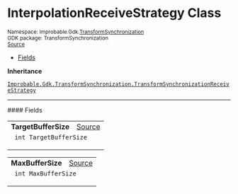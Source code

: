 
# InterpolationReceiveStrategy Class
<sup>
Namespace: Improbable.Gdk.<a href="{{urlRoot}}/api/transform-synchronization-index">TransformSynchronization</a><br/>
GDK package: TransformSynchronization<br/>
<a href="https://www.github.com/spatialos/gdk-for-unity/blob/develop/workers/unity/Packages/com.improbable.gdk.transformsynchronization/ScriptableObjects/ReceiveStrategies/InterpolationReceiveStrategy.cs/#L8">Source</a>
<style>
a code {
                    padding: 0em 0.25em!important;
}
code {
                    background-color: #ffffff!important;
}
</style>
</sup>
<nav id="pageToc" class="page-toc"><ul><li><a href="#fields">Fields</a>
</ul></nav>



</p>

<b>Inheritance</b>

<code><a href="{{urlRoot}}/api/transform-synchronization/transform-synchronization-receive-strategy">Improbable.Gdk.TransformSynchronization.TransformSynchronizationReceiveStrategy</a></code>






</p>
<hr style="width:100%; border-top-color:#d8d8d8" />
#### Fields


</p>




<table width="100%">
    <tr>
        <td style="border-right:none"><b>TargetBufferSize</b></td>
        <td style="border-left:none; text-align:right"><a href="https://www.github.com/spatialos/gdk-for-unity/blob/develop/workers/unity/Packages/com.improbable.gdk.transformsynchronization/ScriptableObjects/ReceiveStrategies/InterpolationReceiveStrategy.cs/#L10">Source</a></td>
    </tr>
    <tr>
        <td colspan="2">
<code> int TargetBufferSize</code></p>


</td>
    </tr>
</table>


<table width="100%">
    <tr>
        <td style="border-right:none"><b>MaxBufferSize</b></td>
        <td style="border-left:none; text-align:right"><a href="https://www.github.com/spatialos/gdk-for-unity/blob/develop/workers/unity/Packages/com.improbable.gdk.transformsynchronization/ScriptableObjects/ReceiveStrategies/InterpolationReceiveStrategy.cs/#L11">Source</a></td>
    </tr>
    <tr>
        <td colspan="2">
<code> int MaxBufferSize</code></p>


</td>
    </tr>
</table>










